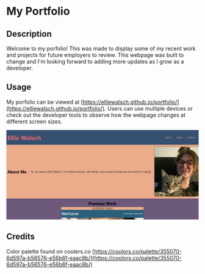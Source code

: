 # My Portfolio

## Description

Welcome to my porfolio! This was made to display some of my recent work and projects for future employers to review. This webpage was built to change and I'm looking forward to adding more updates as I grow as a developer.

## Usage

My porfolio can be viewed at [https://elliewalsch.github.io/portfolio/](https://elliewalsch.github.io/portfolio/). Users can use multiple devices or check out the developer tools to observe how the webpage changes at different screen sizes. 

![Image of pink and navy blue portfolio webpage with picture of woman holding a gray cat.](assets/images/screenshot-portfolio.png)

## Credits

Color palette found on coolers.co [https://coolors.co/palette/355070-6d597a-b56576-e56b6f-eaac8b/](https://coolors.co/palette/355070-6d597a-b56576-e56b6f-eaac8b/)

